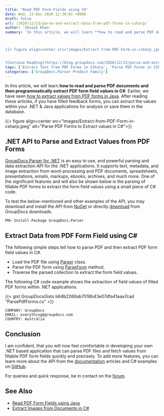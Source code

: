 ```yaml
---
title: 'Read PDF Form Fields using C#'
date: Wed, 23 Dec 2020 12:39:01 +0000
draft: false
url: /2020/12/23/parse-and-extract-data-from-pdf-forms-in-csharp/
author: 'Shoaib Khan'
summary: 'In this article, we will learn **how to read and parse PDF documents and then programmatically extract PDF form field values in C#**. Earlier, we have seen [how to extract values from PDF forms in Java](https://blog.groupdocs.com/2020/12/09/parse-and-extract-data-from-pdf-forms-in-java/). After reading these articles, if you have filled feedback forms, you can extract the values within your .NET & Java applications for analysis or save them in the database.



{{< figure align=center src="images/Extract-from-PDF-Form-in-csharp.jpeg" alt="Parse PDF Forms to Extract values in C#">}}


[Continue Reading](https://blog.groupdocs.com/2020/12/23/parse-and-extract-data-from-pdf-forms-in-csharp/)'
tags: ['Extract Text from PDF Forms in CSharp', 'Parse PDF Forms in CSharp', 'Read PDF Form Fields in CSharp']
categories: ['GroupDocs.Parser Product Family']
---
```


In this article, we will learn **how to read and parse PDF documents and then programmatically extract PDF form field values in C#**. Earlier, we have seen [how to extract values from PDF forms in Java](https://blog.groupdocs.com/2020/12/09/parse-and-extract-data-from-pdf-forms-in-java/). After reading these articles, if you have filled feedback forms, you can extract the values within your .NET & Java applications for analysis or save them in the database.



{{< figure align=center src="images/Extract-from-PDF-Form-in-csharp.jpeg" alt="Parse PDF Forms to Extract values in C#">}}


## .NET API to Parse and Extract Values from PDF Forms

[GroupDocs.Parser for .NET](https://products.groupdocs.com/parser/net) is an easy to use, and powerful parsing and data extraction API for the .NET applications. It supports text, metadata, and image extraction from word-processing and PDF documents, spreadsheets, presentations, emails, markups, ebooks, archives, and much more. One of the significant features and will also be shown below is the parsing of fillable PDF forms to extract the form field values using a small piece of C# code.

To test the below-mentioned and other examples of the API, you may download and install the API from [NuGet](https://www.nuget.org/packages/groupdocs.parser) or directly [download](https://downloads.groupdocs.com/parser/net) from GroupDocs downloads.

```
PM> Install-Package GroupDocs.Parser
```

## Extract Data from PDF Form Field using C#

The following simple steps tell how to parse PDF and then extract PDF form field values in C#.

*   Load the PDF file using [Parser](https://apireference.groupdocs.com/parser/net/groupdocs.parser/parser) class.
*   Parse the PDF form using [ParseForm](https://apireference.groupdocs.com/parser/net/groupdocs.parser/parser/methods/parseform) method.
*   Traverse the parsed collection to extract the form field values.

The following C# code example shows the extraction of field values of filled PDF forms within .NET applications.

{{< gist GroupDocsGists b64b2266ab7018b43e07dfa41aaa7cad "ParsePdfForms.cs" >}}

```
COMPANY: GroupDocs
EMAIL: everything@groupdocs.com
COUNTRY: Australia
```

## Conclusion

I am confident, that you will now feel comfortable in developing your own .NET based application that can parse PDF files and fetch values from fillable PDF form fields quickly and precisely. To add more features, you can learn more about the API from the [documentation](https://docs.groupdocs.com/parser/net/) articles and C# examples on [GitHub](https://github.com/groupdocs-parser/GroupDocs.Parser-for-.NET).

For queries and quick response, be in contact on the [forum](https://forum.groupdocs.com/c/parser).

## See Also

*   [Read PDF Form Fields using Java](https://blog.groupdocs.com/2020/12/09/parse-and-extract-data-from-pdf-forms-in-java/)
*   [Extract Images from Documents in C#](https://blog.groupdocs.com/2020/10/28/extract-images-from-pdf-word-excel-ppt-using-csharp/)




